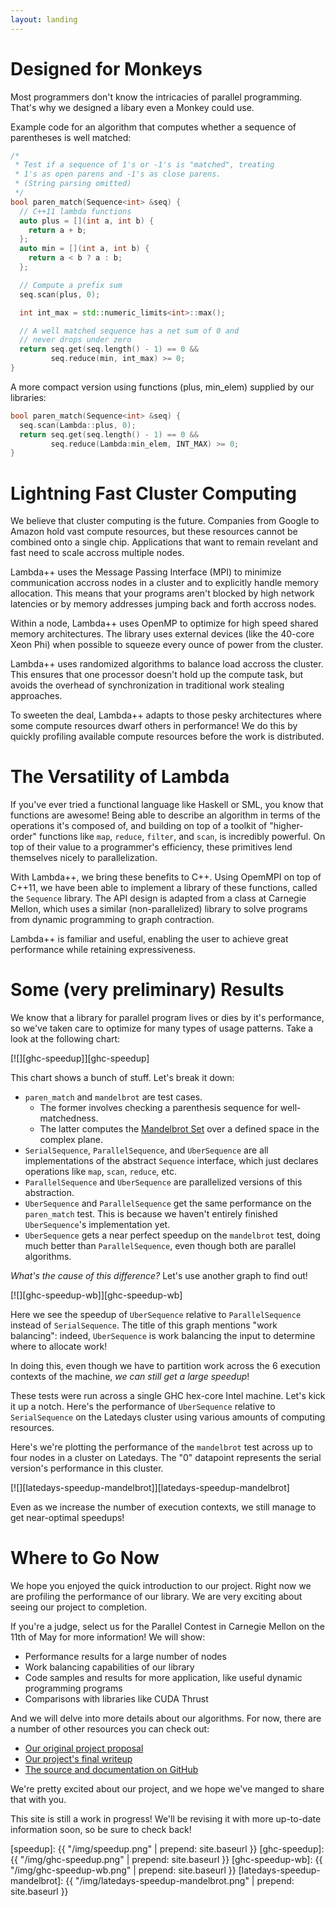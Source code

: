 ```yaml
---
layout: landing
---
```


# Designed for Monkeys

Most programmers don't know the intricacies of parallel programming. That's why
we designed a libary even a Monkey could use.

Example code for an algorithm that computes whether a sequence of parentheses is
well matched:

```cpp
/*
 * Test if a sequence of 1's or -1's is "matched", treating
 * 1's as open parens and -1's as close parens.
 * (String parsing omitted)
 */
bool paren_match(Sequence<int> &seq) {
  // C++11 lambda functions
  auto plus = [](int a, int b) {
    return a + b;
  };
  auto min = [](int a, int b) {
    return a < b ? a : b;
  };

  // Compute a prefix sum
  seq.scan(plus, 0);

  int int_max = std::numeric_limits<int>::max();

  // A well matched sequence has a net sum of 0 and
  // never drops under zero
  return seq.get(seq.length() - 1) == 0 &&
         seq.reduce(min, int_max) >= 0;
}
```

A more compact version using functions (plus, min_elem) supplied by our
libraries:

```cpp
bool paren_match(Sequence<int> &seq) {
  seq.scan(Lambda::plus, 0);
  return seq.get(seq.length() - 1) == 0 &&
         seq.reduce(Lambda:min_elem, INT_MAX) >= 0;
}
```


# Lightning Fast Cluster Computing

We believe that cluster computing is the future. Companies from Google to Amazon
hold vast compute resources, but these resources cannot be combined onto a
single chip. Applications that want to remain revelant and fast need to scale
accross multiple nodes.

Lambda++ uses the Message Passing Interface (MPI) to minimize communication
accross nodes in a cluster and to explicitly handle memory allocation. This
means that your programs aren't blocked by high network latencies or by memory
addresses jumping back and forth accross nodes.

Within a node, Lambda++ uses OpenMP to optimize for high speed shared memory
architectures. The library uses external devices (like the 40-core Xeon Phi)
when possible to squeeze every ounce of power from the cluster.

Lambda++ uses randomized algorithms to balance load accross the cluster. This
ensures that one processor doesn't hold up the compute task, but avoids the
overhead of synchronization in traditional work stealing approaches.

To sweeten the deal, Lambda++ adapts to those pesky architectures where some
compute resources dwarf others in performance! We do this by quickly profiling
available compute resources before the work is distributed.


# The Versatility of Lambda

If you've ever tried a functional language like Haskell or SML, you know that
functions are awesome! Being able to describe an algorithm in terms of the
operations it's composed of, and building on top of a toolkit of "higher-order"
functions like `map`, `reduce`, `filter`, and `scan`, is incredibly powerful. On
top of their value to a programmer's efficiency, these primitives lend
themselves nicely to parallelization.

With Lambda++, we bring these benefits to C++. Using OpemMPI on top of C++11, we
have been able to implement a library of these functions, called the `Sequence`
library. The API design is adapted from a class at Carnegie Mellon, which uses a
similar (non-parallelized) library to solve programs from dynamic programming to
graph contraction.

Lambda++ is familiar and useful, enabling the user to achieve great performance
while retaining expressiveness.


# Some (very preliminary) Results

We know that a library for parallel program lives or dies by it's performance,
so we've taken care to optimize for many types of usage patterns. Take a look at
the following chart:

[![][ghc-speedup]][ghc-speedup]

This chart shows a bunch of stuff. Let's break it down:

- `paren_match` and `mandelbrot` are test cases.
  - The former involves checking a parenthesis sequence for well-matchedness.
  - The latter computes the [Mandelbrot Set][mandelbrot-wiki] over a defined
    space in the complex plane.
- `SerialSequence`, `ParallelSequence`, and `UberSequence` are all
  implementations of the abstract `Sequence` interface, which just declares
  operations like `map`, `scan`, `reduce`, etc.
- `ParallelSequence` and `UberSequence` are parallelized versions of this
  abstraction.
- `UberSequence` and `ParallelSequence` get the same performance on
  the `paren_match` test. This is because we haven't entirely finished
  `UberSequence`'s implementation yet.
- `UberSequence` gets a near perfect speedup on the `mandelbrot` test, doing
  much better than `ParallelSequence`, even though both are parallel algorithms.

_What's the cause of this difference?_ Let's use another graph to find out!

[![][ghc-speedup-wb]][ghc-speedup-wb]

Here we see the speedup of `UberSequence` relative to `ParallelSequence` instead
of `SerialSequence`. The title of this graph mentions "work balancing": indeed,
`UberSequence` is work balancing the input to determine where to allocate work!

In doing this, even though we have to partition work across the 6 execution
contexts of the machine, _we can still get a large speedup_!

These tests were run across a single GHC hex-core Intel machine. Let's kick it
up a notch. Here's the performance of `UberSequence` relative to
`SerialSequence` on the Latedays cluster using various amounts of computing
resources.

Here's we're plotting the performance of the `mandelbrot` test across up to four
nodes in a cluster on Latedays. The "0" datapoint represents the serial
version's performance in this cluster.

[![][latedays-speedup-mandelbrot]][latedays-speedup-mandelbrot]

Even as we increase the number of execution contexts, we still manage to get
near-optimal speedups!


# Where to Go Now

We hope you enjoyed the quick introduction to our project. Right now we are
profiling the performance of our library. We are very exciting about seeing our
project to completion.

If you're a judge, select us for the Parallel Contest in Carnegie Mellon on the
11th of May for more information! We will show:

- Performance results for a large number of nodes
- Work balancing capabilities of our library
- Code samples and results for more application, like useful dynamic programming
  programs
- Comparisons with libraries like CUDA Thrust

And we will delve into more details about our algorithms. For now, there are a
number of other resources you can check out:

- [Our original project proposal][proposal]
- [Our project's final writeup][writeup]
- [The source and documentation on GitHub][lpp]

We're pretty excited about our project, and we hope we've manged to share that
with you.

This site is still a work in progress! We'll be revising it with more up-to-date
information soon, so be sure to check back!

[speedup]: {{ "/img/speedup.png" | prepend: site.baseurl }}
[ghc-speedup]: {{ "/img/ghc-speedup.png" | prepend: site.baseurl }}
[ghc-speedup-wb]: {{ "/img/ghc-speedup-wb.png" | prepend: site.baseurl }}
[latedays-speedup-mandelbrot]: {{ "/img/latedays-speedup-mandelbrot.png" | prepend: site.baseurl }}

[proposal]: project-proposal/
[writeup]: final-writeup/
[lpp]: https://github.com/ananyakumar/lambda-plus-plus

[mandelbrot-wiki]: https://www.wikiwand.com/en/Mandelbrot_set





